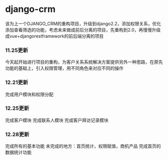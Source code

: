 # django-crm
该为上一个DJANGO_CRM的重构项目，升级到django2.2，添加权限关系，优化添加查看筛选的功能，考虑未来做成前后分离的项目，先重构到2.0，再慢慢升级成vue+djangorestframework的前后端分离的项目

### 11.25更新
今天起开始进行项目的重构，为客户关系系统解决方案提供另外一种思路，在原先功能的基础上，引入权限管理，用不同角色来对应不同的操作

### 12.21更新
完成用户模块和权限分配

### 12.25更新
完成客户模块
完成联系人模块
完成客户拜访记录模块

### 12.28更新
完成所有的基本功能
未完成的地方：首页统计，权限赋值，商机产品
完成首页的数据统计功能